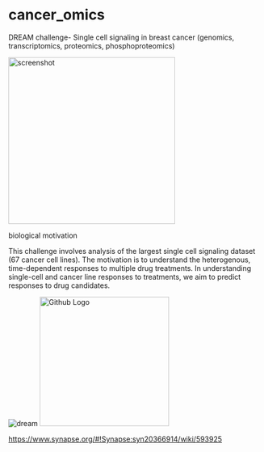 # cancer_omics
DREAM challenge- Single cell signaling in breast cancer (genomics, transcriptomics, proteomics, phosphoproteomics)



<img width="330" alt="screenshot" src="https://user-images.githubusercontent.com/46359281/71352057-4c380e00-2543-11ea-81a8-82add3663ece.png">

biological motivation


This challenge involves analysis of the largest single cell signaling dataset (67 cancer cell lines). The motivation is to understand the heterogenous, time-dependent responses to multiple drug treatments. In understanding single-cell and cancer line responses to treatments, we aim to predict responses to drug candidates.

![dream](https://user-images.githubusercontent.com/46359281/71548582-88190c00-2965-11ea-97fd-6dedbb1eeb4a.png)
<img src="https://s3.amazonaws.com/proddata.sagebase.org/3392045/91a52a15-01a1-4100-b35a-3849b40ec3ed/data_overview_page2.png?response-content-disposition=attachment%3B%20filename%3D%22data_overview_page2.png%22%3B%20filename%2A%3Dutf-8%27%27data_overview_page2.png&response-content-type=image%2Fpng&X-Amz-Security-Token=IQoJb3JpZ2luX2VjEEMaCXVzLWVhc3QtMSJIMEYCIQCebyPCWpv%2BiZaz2HjB3XzBgWtLnu5zWlTqCkk16B4zNgIhAJSbnotaFlaSZ5jadODoKk4aCWrpjup6sGM4N%2BruuN%2F2Kr0DCKv%2F%2F%2F%2F%2F%2F%2F%2F%2F%2FwEQABoMMzI1NTY1NTg1ODM5Igy990cNEfHI%2Faxn9CsqkQM0HUBumbDP8RJF2X%2BSaSsMiBlUG8RQujtYqJ9nTiRcyQtboU12uz2gzaPcvHFaBEzm7fv9zuriK0OWdMXQOENWN3FK9mqbWopyz5%2FlbAFncrobVpsNkZUsvEdGz25i4dvX%2FYOE6lSrwXaa1VwmwneNQbo%2BTvVwdg1Bo2nTcElUiTDMXexmqAxdfFXxU%2FBeA9%2Bs2Ga0pxEm7Vktbi%2BhYJSM%2FAdzsg2OjurCEnonk1AGlKyBQG%2FmBwYBiB11FJu7wkeDDAYbMIY9a4mBgj5eIEFjMTYAXfBXQn4DA4q975vAOnAoe3tjdVyJb%2BrItKzOaK5jewl8vsfZZ5IKWDakIV6F%2B3Mckp%2FmrFjYNvMmoGdPvUTAN5BsaNA8AYrFs5XnSYurSNrdeUgI2qYTWKSdcIjU9Qs9OM%2FvHjP5NvfE0I60z%2F6kqnEsmotmiH%2FW8raBTDmDMIzeTl8ZWsaa%2F3ovCGBxOdEILsWjPAFExqtSDJAGaBSYSEx3gKj6xQoun0ySLFTA4N7sHl1FdrvZ%2BeQn3fFoXDCuup7wBTrqAZ8DuNv94iXFFBc5tiqNA4mrj%2F%2FD8NW4irJskhULtsQco3dhKpPFXSZS1pXAD0ruaKYPD5jjXYUAcUpfK5es6IcVYac1TO3G3q6CzXq1eszFOqFvywteKydJGtMiaV9hfOwk3EVhVgR1Q1vHuAeihX8mAYfLzkcZoOWSZ59rnmj9zdFZGFOh8G86cyXrKaVI5SULwFynsBRHlc1I%2FMGMSAi20ahuykIDUjDy7bQarUyOQXsTfA1k%2B3MvMK%2Ftg9SiOZ7lHWYWZUAW87t0YyMIbyBlN3JLqGnFaVajYqsnsD921WDs%2B91nzXdwRg%3D%3D&X-Amz-Algorithm=AWS4-HMAC-SHA256&X-Amz-Date=20191228T192956Z&X-Amz-SignedHeaders=host&X-Amz-Expires=30&X-Amz-Credential=ASIAUXTJYTGX55OYBDQ3%2F20191228%2Fus-east-1%2Fs3%2Faws4_request&X-Amz-Signature=817ced552aa7d2b7e18b794e4f4149e273845a654bb907d222af39bc7e67fde7" width="256" height="256" title="Github Logo">




https://www.synapse.org/#!Synapse:syn20366914/wiki/593925
